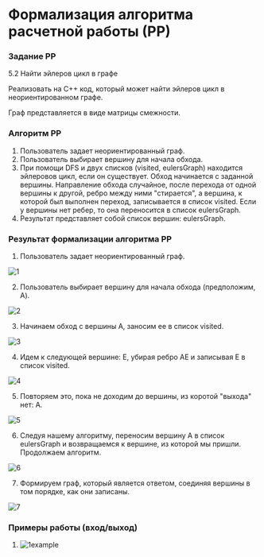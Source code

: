 # Формализация алгоритма расчетной работы (РР)

### Задание РР 
5.2 Найти эйлеров цикл в графе 

Реализовать на C++ код, который может найти эйлеров цикл в неориентированном графе.

Граф представляется в виде матрицы смежности.

### Алгоритм РР

1. Пользователь задает неориентированный граф.
2. Пользователь выбирает вершину для начала обхода.
3. При помощи DFS и двух списков (visited, eulersGraph) находится эйлеровов цикл, если он существует. Обход начинается с заданной вершины. Направление обхода случайное, после перехода от одной вершины к другой, ребро между ними "стирается", а вершина, к которой был выполнен переход, записывается в список visited. Если у вершины нет ребер, то она переносится в список eulersGraph.
4. Результат представляет собой список вершин: eulersGraph.

### Результат формализации алгоритма РР

1. Пользователь задает неориентированный граф.
   
![1](stepsPNG/1.png)

2. Пользователь выбирает вершину для начала обхода (предположим, A).
   
![2](stepsPNG/2.png)

3. Начинаем обход с вершины A, заносим ее в список visited.
   
![3](stepsPNG/3.png)

4. Идем к следующей вершине: E, убирая ребро AE и записывая E в список visited.

![4](stepsPNG/4.png)

5. Повторяем это, пока не доходим до вершины, из коротой "выхода" нет: A.
    
![5](stepsPNG/5.png)

6. Следуя нашему алгоритму, переносим вершину A в список eulersGraph и возвращаемся к вершине, из которой мы пришли. Продолжаем алгоритм.

![6](stepsPNG/6.png)

7. Формируем граф, который является ответом, соединяя вершины в том порядке, как они записаны.
   
![7](stepsPNG/7.png)

### Примеры работы (вход/выход)
1. ![1example](stepsPNG/6.png)

